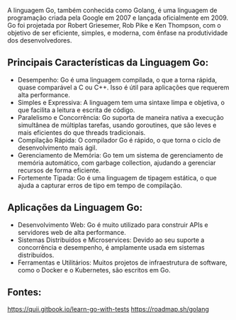 A linguagem Go, também conhecida como Golang, é uma linguagem de programação criada pela Google em 2007 e lançada oficialmente em 2009. Go foi projetada por Robert Griesemer, Rob Pike e Ken Thompson, com o objetivo de ser eficiente, simples, e moderna, com ênfase na produtividade dos desenvolvedores.

## Principais Características da Linguagem Go:
- Desempenho: Go é uma linguagem compilada, o que a torna rápida, quase comparável a C ou C++. Isso é útil para aplicações que requerem alta performance.
- Simples e Expressiva: A linguagem tem uma sintaxe limpa e objetiva, o que facilita a leitura e escrita de código.
- Paralelismo e Concorrência: Go suporta de maneira nativa a execução simultânea de múltiplas tarefas, usando goroutines, que são leves e mais eficientes do que threads tradicionais.
- Compilação Rápida: O compilador Go é rápido, o que torna o ciclo de desenvolvimento mais ágil.
- Gerenciamento de Memória: Go tem um sistema de gerenciamento de memória automático, com garbage collection, ajudando a gerenciar recursos de forma eficiente.
- Fortemente Tipada: Go é uma linguagem de tipagem estática, o que ajuda a capturar erros de tipo em tempo de compilação.
## Aplicações da Linguagem Go:
- Desenvolvimento Web: Go é muito utilizado para construir APIs e servidores web de alta performance.
- Sistemas Distribuídos e Microservices: Devido ao seu suporte a concorrência e desempenho, é amplamente usada em sistemas distribuídos.
- Ferramentas e Utilitários: Muitos projetos de infraestrutura de software, como o Docker e o Kubernetes, são escritos em Go.

## Fontes:
https://quii.gitbook.io/learn-go-with-tests
https://roadmap.sh/golang
